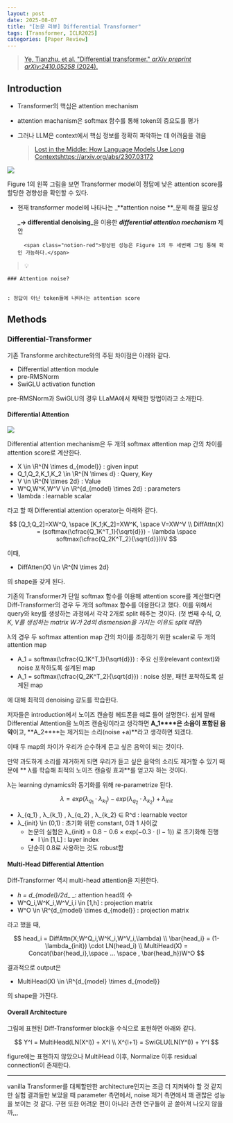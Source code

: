 ```yaml
---
layout: post
date: 2025-08-07
title: "[논문 리뷰] Differential Transformer"
tags: [Transformer, ICLR2025]
categories: [Paper Review]
---
```


> [Ye, Tianzhu, et al. "Differential transformer." ](https://arxiv.org/abs/2410.05258)[_arXiv preprint arXiv:2410.05258_](https://arxiv.org/abs/2410.05258)[ (2024).](https://arxiv.org/abs/2410.05258)



## Introduction

- Transformer의 핵심은 attention mechanism
- attention machanism은 softmax 함수를 통해 token의 중요도를 평가
- 그러나 LLM은 context에서 핵심 정보를 정확히 파악하는 데 어려움을 겪음

	> [Lost in the Middle: How Language Models Use Long Contextshttps://arxiv.org/abs/2307.03172](https://arxiv.org/abs/2307.03172)


![](https://prod-files-secure.s3.us-west-2.amazonaws.com/542b861c-36a8-4051-84e5-8804b6728dba/9083ea56-691a-4752-ae26-47f403431ac8/image.png?X-Amz-Algorithm=AWS4-HMAC-SHA256&X-Amz-Content-Sha256=UNSIGNED-PAYLOAD&X-Amz-Credential=ASIAZI2LB466ZA5IR2YL%2F20250910%2Fus-west-2%2Fs3%2Faws4_request&X-Amz-Date=20250910T060117Z&X-Amz-Expires=3600&X-Amz-Security-Token=IQoJb3JpZ2luX2VjEHoaCXVzLXdlc3QtMiJHMEUCIEby%2FXBxVop15rWA2mlHxlTzRmR3p%2FKRl2Q2bwhFVJPEAiEA30ocxAUM6%2BJHXygUDddtGvP6j1PUhYo9FXGf%2B%2FJqv6oqiAQI4%2F%2F%2F%2F%2F%2F%2F%2F%2F%2F%2FARAAGgw2Mzc0MjMxODM4MDUiDEzuLQgbXe6vUXTK9yrcA7FLe%2F2a5ccoKYFoi4ksv4hG0MCkW2RavH6Qsiu%2Fsk3evwnC7UCgZF29qgoFoDJHN68U4409Dmjf1jPQ%2BWMkuQ5VjeqsAxgHWXzmMNNKXegKU%2BWlNPwJQeVwIgobeLyUvL3oxQ17GoypMtOQtJXJhWLeBh9ZlFR27jLg%2Fmhpdk2oHFjEJYyw901Hbvhc87W2aBimtBHNnG%2F47mxeBi9ccX2K3W8pTwh9uQSLmzkvMfFlNTGQDfAbNFI4BYsLGk4OnAYpzAFNFgwC6y%2B16j869o1Hu8SgD3mXqjvigz7Al1C2tBQlpnaSBNc8LRHD2tpatBCKSSqBgoqr4k0omZCuuffbN2yPAmuS7apQJIsMxoML6kIih4h5LD%2FO2BqeXU8kyqC4WgGc%2FyDeCF9mbrZzrvTMhJptMGx%2BrLOmQdHVOC8pMDdT5Q5A6TbhzyVD%2BOp4MoalI3rBIuj0NVncVQL1M9scOTBNoNSwX9tnfy4GWyuRuetjXOH%2BMwpw2yrjjoFkCBy2TFGfFD%2BlyGQIxbiU%2BiqPDesq%2BtNdsVEnpv3vUeiZXa2vWNy6QAtRc%2FNXHrNc1%2Fo%2FfjK6EuFCxEJBhim55q3ief8M84YKmo0Nzq7N%2BWE6RqRtN%2FpsoShg43FQMK61g8YGOqUBIBczcDbO%2FuqUW4BA5dmPTSZlqDCfQm93ZgLQegXPj8mhZNeXcqDy2tf2d5fZGK5hy%2BtihDo6QycgiBYTA7IcNlPXwUM5%2BUHDTYilGrYt8oLNZScVmJuHlh2GNmLXVpFtz5nz51cIebPuXq9GRUe8aX26t496f0Cqa3nrs9Yys37n2iL0712LT%2F2ms99mCZPsrQZVMHFqD7mCFdLffiX88fX%2FZASo&X-Amz-Signature=31dab9303385385a74507cfa2938bb44f0f3e2b40c1fb8014478ae27e6d9b6bd&X-Amz-SignedHeaders=host&x-amz-checksum-mode=ENABLED&x-id=GetObject)


Figure 1의 왼쪽 그림을 보면 Transformer model이 정답에 낮은 attention score를 할당한 경향성을 확인할 수 있다.

- 현재 transformer model에 나타나는 _**attention noise **_문제 해결 필요성

	_**→ differential denoising**_을 이용한 _**differential attention mechanism**_ 제안


		<span class="notion-red">향상된 성능은 Figure 1의 두 세번째 그림 통해 확인 가능하다.</span>


> 💡 


	### Attention noise?


	: 정답이 아닌 token들에 나타나는 attention score



## Methods



### Differential-Transformer


기존 Transforme architecture와의 주된 차이점은 아래와 같다.

- Differential attention module
- pre-RMSNorm
- SwiGLU activation function

pre-RMSNorm과 SwiGLU의 경우 LLaMA에서 채택한 방법이라고 소개한다.



#### Differential Attention


![](https://prod-files-secure.s3.us-west-2.amazonaws.com/542b861c-36a8-4051-84e5-8804b6728dba/116d70b2-1963-4810-9167-f4c7d8a06e8f/image.png?X-Amz-Algorithm=AWS4-HMAC-SHA256&X-Amz-Content-Sha256=UNSIGNED-PAYLOAD&X-Amz-Credential=ASIAZI2LB466ZA5IR2YL%2F20250910%2Fus-west-2%2Fs3%2Faws4_request&X-Amz-Date=20250910T060117Z&X-Amz-Expires=3600&X-Amz-Security-Token=IQoJb3JpZ2luX2VjEHoaCXVzLXdlc3QtMiJHMEUCIEby%2FXBxVop15rWA2mlHxlTzRmR3p%2FKRl2Q2bwhFVJPEAiEA30ocxAUM6%2BJHXygUDddtGvP6j1PUhYo9FXGf%2B%2FJqv6oqiAQI4%2F%2F%2F%2F%2F%2F%2F%2F%2F%2F%2FARAAGgw2Mzc0MjMxODM4MDUiDEzuLQgbXe6vUXTK9yrcA7FLe%2F2a5ccoKYFoi4ksv4hG0MCkW2RavH6Qsiu%2Fsk3evwnC7UCgZF29qgoFoDJHN68U4409Dmjf1jPQ%2BWMkuQ5VjeqsAxgHWXzmMNNKXegKU%2BWlNPwJQeVwIgobeLyUvL3oxQ17GoypMtOQtJXJhWLeBh9ZlFR27jLg%2Fmhpdk2oHFjEJYyw901Hbvhc87W2aBimtBHNnG%2F47mxeBi9ccX2K3W8pTwh9uQSLmzkvMfFlNTGQDfAbNFI4BYsLGk4OnAYpzAFNFgwC6y%2B16j869o1Hu8SgD3mXqjvigz7Al1C2tBQlpnaSBNc8LRHD2tpatBCKSSqBgoqr4k0omZCuuffbN2yPAmuS7apQJIsMxoML6kIih4h5LD%2FO2BqeXU8kyqC4WgGc%2FyDeCF9mbrZzrvTMhJptMGx%2BrLOmQdHVOC8pMDdT5Q5A6TbhzyVD%2BOp4MoalI3rBIuj0NVncVQL1M9scOTBNoNSwX9tnfy4GWyuRuetjXOH%2BMwpw2yrjjoFkCBy2TFGfFD%2BlyGQIxbiU%2BiqPDesq%2BtNdsVEnpv3vUeiZXa2vWNy6QAtRc%2FNXHrNc1%2Fo%2FfjK6EuFCxEJBhim55q3ief8M84YKmo0Nzq7N%2BWE6RqRtN%2FpsoShg43FQMK61g8YGOqUBIBczcDbO%2FuqUW4BA5dmPTSZlqDCfQm93ZgLQegXPj8mhZNeXcqDy2tf2d5fZGK5hy%2BtihDo6QycgiBYTA7IcNlPXwUM5%2BUHDTYilGrYt8oLNZScVmJuHlh2GNmLXVpFtz5nz51cIebPuXq9GRUe8aX26t496f0Cqa3nrs9Yys37n2iL0712LT%2F2ms99mCZPsrQZVMHFqD7mCFdLffiX88fX%2FZASo&X-Amz-Signature=acbdffd4f259be874004ffc72f7f0020cc6c9987766c066c4107b042d1f24701&X-Amz-SignedHeaders=host&x-amz-checksum-mode=ENABLED&x-id=GetObject)


Differential attention mechanism은 두 개의 softmax attention map 간의 차이를 attention score로 계산한다.

- X \in \R^{N \times d\_{model}} : given input
- Q\_1,Q\_2,K\_1,K\_2 \in \R^{N \times d} : Query, Key
- V \in \R^{N \times 2d} : Value
- W^Q,W^K,W^V \in \R^{d\_{model} \times 2d} : parameters
- \lambda : learnable scalar

라고 할 때 Differential attention operator는 아래와 같다.


$$
[Q_1;Q_2]=XW^Q, \space [K_1;K_2]=XW^K, \space V=XW^V \\
DiffAttn(X) = (softmax(\cfrac{Q_1K^T_1}{\sqrt{d}}) - \lambda \space softmax(\cfrac{Q_2K^T_2}{\sqrt{d}}))V
$$


이때,

- DiffAtten(X) \in \R^{N \times 2d}

의 shape을 갖게 된다.


기존의 Transformer가 단일 softmax 함수를 이용해 attention score를 계산했다면 Diff-Transformer의 경우 두 개의 softmax 함수를 이용한다고 했다. 이를 위해서 query와 key를 생성하는 과정에서 각각 2개로 split 해주는 것이다. <span class="notion-red">(첫 번째 수식, </span><span class="notion-red">_Q, K, V를 생성하는 matrix W가 2d의 dismension을 가지는 이유도 split 때문_</span><span class="notion-red">)</span>


 λ의 경우 두 softmax attention map 간의 차이를 조정하기 위한 scaler로 두 개의 attention map

- A\_1 = softmax(\cfrac{Q\_1K^T\_1}{\sqrt{d}}) : 주요 신호(relevant context)와 noise 포착하도록 설계된 map
- A\_1 = softmax(\cfrac{Q\_2K^T\_2}{\sqrt{d}}) : noise 성분, 패턴 포착하도록 설계된 map 

에 대해 최적의 denoising 강도를 학습한다.


저자들은 introduction에서 노이즈 캔슬링 헤드폰을 예로 들어 설명한다. 쉽게 말해 Differential Attention을 노이즈 캔슬링이라고 생각하면 **A\_1****은 소음이 포함된 음악**이고, **A\_2****는 제거되는 소리(noise +a)**라고 생각하면 되겠다. 


이때 두 map의 차이가 우리가 순수하게 듣고 싶은 음악이 되는 것이다. 


만약 과도하게 소리를 제거하게 되면 우리가 듣고 싶은 음악의 소리도 제거할 수 있기 때문에 ** λ를 학습해 최적의 노이즈 캔슬링 효과**를 얻고자 하는 것이다.


λ는 learning dynamics와 동기화를 위해 re-parametrize 된다.


$$
\lambda = exp(\lambda_{q_1} \cdot \lambda_{k_1}) - exp(\lambda_{q_2} \cdot \lambda_{k_2}) + \lambda_{init}
$$

- λ\_{q\_1} , λ\_{k\_1} , λ\_{q\_2} , λ\_{k\_2} ∈ R^d : learnable vector
- λ\_{init} \in (0,1) : 초기화 위한 constant, 0과 1 사이값
	- 논문의 실험은 λ\_{init} = 0.8 − 0.6 × exp(−0.3 · (l − 1)) 로 초기화해 진행
		- l \in [1,L] : layer index
	- 단순히 0.8로 사용하는 것도 robust함


#### **Multi-Head Differential Attention**


Diff-Transformer 역시 multi-head attention을 지원한다.

- _h = d\_{model}/2d__ _: attention head의 수
- W^Q\_i,W^K\_i,W^V\_i,i \in [1,h] : projection matrix
- W^O \in \R^{d\_{model} \times d\_{model}} : projection matrix

라고 했을 때,


$$
head_i = DiffAttn(X;W^Q_i,W^K_i,W^V_i,\lambda) \\
\bar{head_i} = (1-\lambda_{init}) \cdot LN(head_i) \\
MultiHead(X) = Concat(\bar{head_i},\space ... \space , \bar{head_h})W^O
$$


결과적으로 output은

- MultiHead(X) \in \R^{d\_{model} \times d\_{model}}

의 shape을 가진다.



#### Overall Architecture


그림에 표현된 Diff-Transformer block을 수식으로 표현하면 아래와 같다.


$$
Y^l = MultiHead(LN(X^l)) + X^l \\
X^{l+1} = SwiGLU(LN(Y^l)) + Y^l
$$


figure에는 표현하지 않았으나 MultiHead 이후, Normalize 이후 residual connection이 존재한다.


---


vanilla Transformer를 대체할만한 architecture인지는 조금 더 지켜봐야 할 것 같지만 실험 결과들만 보았을 때 parameter 측면에서, noise 제거 측면에서 꽤 괜찮은 성능을 보이는 것 같다. 구현 또한 어려운 편이 아니라 관련 연구들이 곧 쏟아져 나오지 않을까,,,

